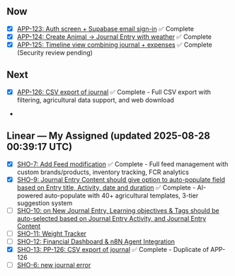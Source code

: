 ## Now
- [x] [APP-123: Auth screen + Supabase email sign-in](https://linear.app/showtrackai/issue/APP-123) ✅ Complete
- [x] [APP-124: Create Animal → Journal Entry with weather](https://linear.app/showtrackai/issue/APP-124) ✅ Complete
- [x] [APP-125: Timeline view combining journal + expenses](https://linear.app/showtrackai/issue/APP-125) ✅ Complete (Security review pending)

## Next
- [x] [APP-126: CSV export of journal](https://linear.app/showtrackai/issue/APP-126) ✅ Complete - Full CSV export with filtering, agricultural data support, and web download
-

<!-- BEGIN LINEAR ASSIGNED -->
## Linear — My Assigned (updated 2025-08-28 00:39:17 UTC)

- [x] [SHO-7: Add Feed modification](https://linear.app/showtrackai/issue/SHO-7/add-feed-modification) ✅ Complete - Full feed management with custom brands/products, inventory tracking, FCR analytics
- [x] [SHO-9: Journal Entry Content should give option to auto-populate field based on Entry title, Activity, date and duration](https://linear.app/showtrackai/issue/SHO-9/journal-entry-content-should-give-option-to-auto-populate-field-based) ✅ Complete - AI-powered auto-populate with 40+ agricultural templates, 3-tier suggestion system
- [ ] [SHO-10: on New Journal Entry, Learning objectives & Tags should be auto-selected based on Journal Entry Activity, and Journal Entry Content](https://linear.app/showtrackai/issue/SHO-10/on-new-journal-entry-learning-objectives-and-tags-should-be-auto)
- [ ] [SHO-11: Weight Tracker](https://linear.app/showtrackai/issue/SHO-11/weight-tracker)
- [ ] [SHO-12: Financial Dashboard & n8N Agent Integration](https://linear.app/showtrackai/issue/SHO-12/financial-dashboard-and-n8n-agent-integration)
- [x] [SHO-13: PP-126: CSV export of journal](https://linear.app/showtrackai/issue/SHO-13/pp-126-csv-export-of-journal) ✅ Complete - Duplicate of APP-126
- [ ] [SHO-6: new journal error](https://linear.app/showtrackai/issue/SHO-6/new-journal-error)

<!-- END LINEAR ASSIGNED -->

